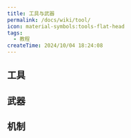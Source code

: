 ```yaml
---
title: 工具与武器
permalink: /docs/wiki/tool/
icon: material-symbols:tools-flat-head
tags:
  - 教程
createTime: 2024/10/04 18:24:08
---
```

## 工具
<CardGrid>
<LinkCard title="锤" href="/docs/wiki/tool/hammer" description="耐久高、挖掘速度快，但不可以挖掘矿石，伤害低" />
<LinkCard title="撬棍" href="/docs/wiki/tool/crowbar" description="伤害高、挖掘速度快；可挖掘方块数量少，耐久低" />
<LinkCard title="锥" href="/docs/wiki/tool/awl" description="伤害高；耐久低，是合成小刀必不可少的材料" />
</CardGrid>

## 武器
<CardGrid>
<LinkCard title="小刀" href="/docs/wiki/tool/knife" description="有附加效果，耐久高但伤害低" />
<LinkCard title="匕首" href="/docs/wiki/tool/dagger" description="伤害高；耐久低，造成纯物理伤害" />
<LinkCard title="阔剑" href="/docs/wiki/tool/boardsword" description="可释放法术攻击，耐久与剑相当，但近战伤害低" />
</CardGrid>

## 机制
<CardGrid>
<LinkCard title="附加效果" href="/docs/wiki/tool/skill" description="使用模组内工具、武器时的特殊效果" />
<LinkCard title="法术攻击" href="/docs/wiki/tool/magic-attack" description="嘣！嘣嘣！嘣嘣嘣！" />
</CardGrid>